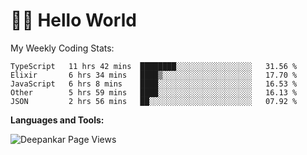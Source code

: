 # 👋🏽 Hello World 

<!--![Deepankar's github stats](https://github-readme-stats.vercel.app/api?username=Deep-Codes&count_private=true&show_icons=true&theme=radical)-->
My Weekly Coding Stats:

<!--START_SECTION:waka-->
```text
TypeScript   11 hrs 42 mins  ████████░░░░░░░░░░░░░░░░░   31.56 % 
Elixir       6 hrs 34 mins   ████▒░░░░░░░░░░░░░░░░░░░░   17.70 % 
JavaScript   6 hrs 8 mins    ████░░░░░░░░░░░░░░░░░░░░░   16.53 % 
Other        5 hrs 59 mins   ████░░░░░░░░░░░░░░░░░░░░░   16.13 % 
JSON         2 hrs 56 mins   ██░░░░░░░░░░░░░░░░░░░░░░░   07.92 % 
```
<!--END_SECTION:waka-->

**Languages and Tools:**



<p align="left"> <img src="https://komarev.com/ghpvc/?username=Deep-Codes&label=Views&color=blue&style=plastic" alt="Deepankar Page Views" /> </p>
